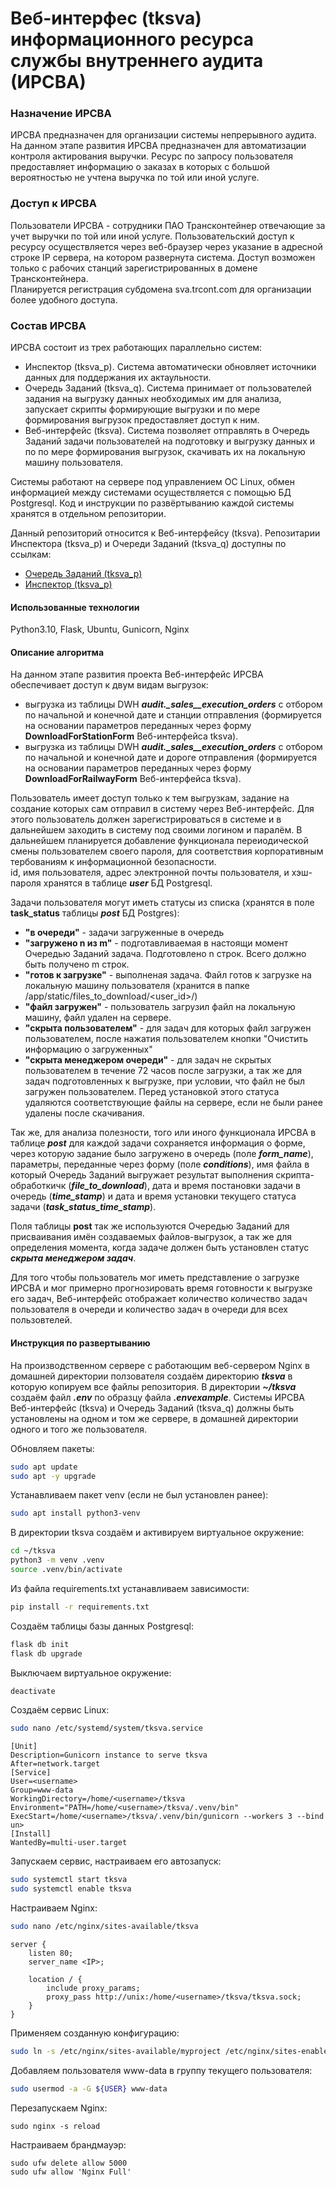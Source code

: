 # Веб-интерфес (tksva) информационного ресурса службы внутреннего аудита (ИРСВА)

### Назначение ИРСВА
ИРСВА предназначен для организации системы непрерывного аудита.
На данном этапе развития ИРСВА предназначен для автоматизации контроля актирования выручки.
Ресурс по запросу пользователя предоставляет информацию о заказах в которых с большой вероятностью не учтена выручка по той или иной услуге.

### Доступ к ИРСВА
Пользователи ИРСВА - сотрудники ПАО Трансконтейнер отвечающие за учет выручки по той или иной услуге.
Пользовательский доступ к ресурсу осуществляется через веб-браузер через указание в адресной строке IP сервера, на котором развернута система.
Доступ возможен только с рабочих станций зарегистрированных в домене Трансконтейнера.  
Планируется регистрация субдомена sva.trcont.com для организации более удобного доступа.

### Состав ИРСВА
ИРСВА состоит из трех работающих параллельно систем:
- Инспектор (tksva_p). Система автоматически обновляет источники данных для поддержания их актаульности.
- Очередь Заданий (tksva_q). Система принимает от пользователей задания на выгрузку данных необходимых им для анализа, запускает скрипты формирующие выгрузки и по мере формирования выгрузок предоставляет доступ к ним.
- Веб-интерфейс (tksva). Система позволяет отправлять в Очередь Заданий задачи пользователей на подготовку и выгрузку данных и по по мере формирования выгрузок, скачивать их на локальную машину пользователя.

Системы работают на сервере под управлением ОС Linux, обмен информацией между системами осуществляется с помощью БД Postgresql.
Код и инструкции по развёртыванию каждой системы хранятся в отдельном репозитории.

Данный репозиторий относится к Веб-интерфейсу (tksva).
Репозитарии Инспектора (tksva_p) и Очереди Заданий (tksva_q) доступны по ссылкам:
- [Очередь Заданий (tksva_p)](https://github.com/DSTsvetkovTRCONT/tksva_q)
- [Инспектор (tksva_p)](https://github.com/DSTsvetkovTRCONT/tksva_p)

#### Использованные технологии
Python3.10, Flask, Ubuntu, Gunicorn, Nginx

#### Описание алгоритма
На данном этапе развития проекта Веб-интерфейс ИРСВА обеспечивает доступ к двум видам выгрузок:
- выгрузка из таблицы DWH ***audit._sales__execution_orders*** с отбором по начальной и конечной дате и станции отправления (формируется на основании параметров переданных через форму **DownloadForStationForm** Веб-интерфейса tksva).
- выгрузка из таблицы DWH ***audit._sales__execution_orders*** с отбором по начальной и конечной дате и дороге отправления (формируется на основании параметров переданных через форму **DownloadForRailwayForm** Веб-интерфейса tksva).

Пользователь имеет доступ только к тем выгрузкам, задание на создание которых сам отправил в систему через Веб-интерфейс. Для этого пользователь должен зарегистрироваться в системе и в дальнейшем заходить в систему под своими логином и паралём. В дальнейшем планируется добавление функционала переиодической смены пользователем своего пароля, для соответствия корпоративным тербованиям к информационной безопасности.  
id, имя пользователя, адрес электронной почты пользователя, и хэш-пароля хранятся в таблице ***user*** БД Postgresql.

Задачи пользователя могут иметь статусы из списка (хранятся в поле **task_status** таблицы ***post*** БД Postgres):
- **"в очереди"** - задачи загруженные в очередь
- **"загружено n из m"** - подготавливаемая в настоящи момент Очередью Заданий задача. Подготовлено n строк. Всего должно быть получено m строк.
- **"готов к загрузке"** - выполненая задача. Файл готов к загрузке на локальную машину пользователя (хранится в папке /app/static/files_to_download/<user_id>/)
- **"файл загружен"** - пользователь загрузил файл на локальную машину, файл удален на сервере.
- **"скрыта пользователем"** - для задач для которых файл загружен пользователем, после нажатия пользователем кнопки "Очистить информацию о загруженных"
- **"скрыта менеджером очереди"** - для задач не скрытых пользователем в течение 72 часов после загрузки, а так же для задач подготовленных к выгрузке, при условии, что файл не был загружен пользователем. Перед установкой этого статуса удаляются соответствующие файлы на сервере, если не были ранее удалены после скачивания.

Так же, для анализа полезности, того или иного функционала ИРСВА в таблице ***post*** для каждой задачи сохраняется информация о форме, через которую задание было загружено в очередь (поле ***form_name***), параметры, переданные через форму (поле ***conditions***), имя файла в который Очередь Заданий выгружает результат выполнения скрипта-обработкичк (***file_to_download***), дата и время постановки задачи в очередь (***time_stamp***) и дата и время установки текущего статуса задачи (***task_status_time_stamp***).

Поля таблицы **post** так же используются Очередью Заданий для присваивания имён создаваемых файлов-выгрузок, а так же для определения момента, когда задаче должен быть установлен статус ***скрыта менеджером задач***.

Для того чтобы пользователь мог иметь представление о загрузке ИРСВА и мог примерно прогнозировать время готовности к выгрузке его задач, Веб-интерфейс отображает количество  количество задач пользователя в очереди и количество задач в очереди для всех пользовтелей.

#### Инструкция по развертыванию
На производственном сервере с работающим веб-сервером Nginx в домашней директории ползователя создаём директорию ***tksva*** в которую копируем все файлы репозитория.
В директории ***~/tksva*** создаём файл ***.env*** по образцу файла ***.envexample***.
Системы ИРСВА Веб-интерфейс (tksva) и Очередь Заданий (tksva_q) должны быть установлены на одном и том же сервере, в домашней директории одного и того же пользователя.

Обновляем пакеты:
```bash
sudo apt update
sudo apt -y upgrade
```
Устанавливаем пакет venv (если не был установлен ранее):
```bash
sudo apt install python3-venv
```
В директории tksva создаём и активируем виртуальное окружение:
```bash
cd ~/tksva
python3 -m venv .venv
source .venv/bin/activate
```
Из файла requirements.txt устанавливаем зависимости:
```bash
pip install -r requirements.txt
```
Создаём таблицы базы данных Postgresql:
```bash
flask db init
flask db upgrade
```
Выключаем виртуальное окружение:
```bash
deactivate
```
Создаём сервис Linux:
```bash
sudo nano /etc/systemd/system/tksva.service
```
```
[Unit]
Description=Gunicorn instance to serve tksva
After=network.target
[Service]
User=<username>
Group=www-data
WorkingDirectory=/home/<username>/tksva
Environment="PATH=/home/<username>/tksva/.venv/bin"
ExecStart=/home/<username>/tksva/.venv/bin/gunicorn --workers 3 --bind un>
[Install]
WantedBy=multi-user.target
```
Запускаем сервис, настраиваем его автозапуск:
```bash
sudo systemctl start tksva
sudo systemctl enable tksva
```
Настраиваем Nginx:
```bash
sudo nano /etc/nginx/sites-available/tksva
```
```
server {
    listen 80;
    server_name <IP>;

    location / {
        include proxy_params;
        proxy_pass http://unix:/home/<username>/tksva/tksva.sock;
    }
}
```
Применяем созданную конфигурацию:
```bash
sudo ln -s /etc/nginx/sites-available/myproject /etc/nginx/sites-enabled
```
Добавляем пользователя www-data в группу текущего пользователя:
```bash
sudo usermod -a -G ${USER} www-data
```
Перезапускаем Nginx:
```
sudo nginx -s reload
```
Настраиваем брандмауэр:
```
sudo ufw delete allow 5000
sudo ufw allow 'Nginx Full'
```